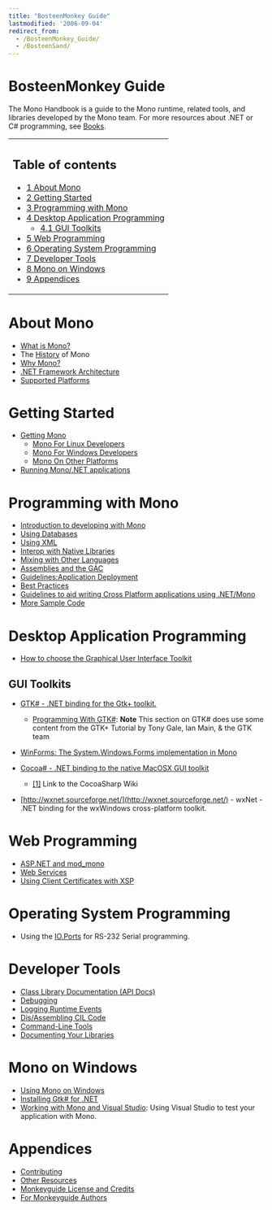 ```yaml
---
title: "BosteenMonkey Guide"
lastmodified: '2006-09-04'
redirect_from:
  - /BosteenMonkey_Guide/
  - /BosteenSand/
---
```


BosteenMonkey Guide
===================

 The Mono Handbook is a guide to the Mono runtime, related tools, and libraries developed by the Mono team. For more resources about .NET or C# programming, see [Books](/Books "Books").

<table>
<col width="100%" />
<tbody>
<tr class="odd">
<td align="left"><h2>Table of contents</h2>
<ul>
<li><a href="#about-mono">1 About Mono</a></li>
<li><a href="#getting-started">2 Getting Started</a></li>
<li><a href="#programming-with-mono">3 Programming with Mono</a></li>
<li><a href="#desktop-application-programming">4 Desktop Application Programming</a>
<ul>
<li><a href="#gui-toolkits">4.1 GUI Toolkits</a></li>
</ul></li>
<li><a href="#web-programming">5 Web Programming</a></li>
<li><a href="#operating-system-programming">6 Operating System Programming</a></li>
<li><a href="#developer-tools">7 Developer Tools</a></li>
<li><a href="#mono-on-windows">8 Mono on Windows</a></li>
<li><a href="#appendices">9 Appendices</a></li>
</ul></td>
</tr>
</tbody>
</table>

About Mono
==========

-   [What is Mono?](/About_Mono "About Mono")
-   The [History](/History "History") of Mono
-   [Why Mono?](/Why_Mono%3F "Why Mono?")
-   [.NET Framework Architecture](/.NET_Framework_Architecture ".NET Framework Architecture")
-   [Supported Platforms](/Supported_Platforms "Supported Platforms")

Getting Started
===============

-   [Getting Mono](/Obtaining_Mono)
    -   [Mono For Linux Developers](/Mono_For_Linux_Developers "Mono For Linux Developers")
    -   [Mono For Windows Developers](/Using_Mono_on_Windows)
    -   [Mono On Other Platforms](/Mono_On_Other_Platforms "Mono On Other Platforms")
-   [Running Mono/.NET applications](/Guide:Running_Mono_Applications "Guide:Running Mono Applications")

Programming with Mono
=====================

-   [Introduction to developing with Mono](/Introduction_to_developing_with_Mono "Introduction to developing with Mono")
-   [Using Databases](/Using_Databases "Using Databases")
-   [Using XML](/Using_XML "Using XML")
-   [Interop with Native Libraries](/Interop_with_Native_Libraries "Interop with Native Libraries")
-   [Mixing with Other Languages](/Mixing_with_Other_Languages "Mixing with Other Languages")
-   [Assemblies and the GAC](/Assemblies_and_the_GAC "Assemblies and the GAC")
-   [Guidelines:Application Deployment](/Guidelines:Application_Deployment "Guidelines:Application Deployment")
-   [Best Practices](/Best_Practices "Best Practices")
-   [Guidelines to aid writing Cross Platform applications using .NET/Mono](/Guidelines:Application_Portability "Guidelines:Application Portability")
-   [More Sample Code](/More_Sample_Code "More Sample Code")

Desktop Application Programming
===============================

-   [How to choose the Graphical User Interface Toolkit](/Gui_Toolkits "Gui Toolkits")

GUI Toolkits
------------

-   [GTK# - .NET binding for the Gtk+ toolkit.](/GtkSharp "GtkSharp")
    -   [Programming With GTK#](/Template:Programming_With_GTKSharp "Template:Programming With GTKSharp"): **Note** This section on GTK# does use some content from the GTK+ Tutorial by Tony Gale, Ian Main, & the GTK team

-   [WinForms: The System.Windows.Forms implementation in Mono](/WinForms "WinForms")

-   [Cocoa# - .NET binding to the native MacOSX GUI toolkit](/MonoMac)
    -   [[1]](http://www.cocoasharp.org/cocoaSharp/default.aspx/CocoaSharp/CocoaSharp.html) Link to the CocoaSharp Wiki

-   [http://wxnet.sourceforge.net/](http://wxnet.sourceforge.net/) - wxNet - .NET binding for the wxWindows cross-platform toolkit.

Web Programming
===============

-   [ASP.NET and mod_mono](/ASP.NET_and_mod_mono "ASP.NET and mod mono")
-   [Web Services](/Web_Services "Web Services")
-   [Using Client Certificates with XSP](/UsingClientCertificatesWithXSP "UsingClientCertificatesWithXSP")

Operating System Programming
============================

-   Using the [IO.Ports](/HowToSystemIOPorts "HowToSystemIOPorts") for RS-232 Serial programming.

Developer Tools
===============

-   [Class Library Documentation (API Docs)](/Monodoc "Monodoc")
-   [Debugging](/Debugging "Debugging")
-   [Logging Runtime Events](/Logging_Runtime_Events "Logging Runtime Events")
-   [Dis/Assembling CIL Code](/Dis/Assembling_CIL_Code "Dis/Assembling CIL Code")
-   [Command-Line Tools](/Command-Line_Tools "Command-Line Tools")
-   [Documenting Your Libraries](/Generating_Documentation "Generating Documentation")

Mono on Windows
===============

-   [Using Mono on Windows](/Using_Mono_on_Windows "Using Mono on Windows")
-   [Installing Gtk# for .NET](/Gtk-Sharp_Installer_for_.NET_Framework "Gtk-Sharp Installer for .NET Framework")
-   [Working with Mono and Visual Studio](/Working_with_Mono_and_Visual_Studio "Working with Mono and Visual Studio"): Using Visual Studio to test your application with Mono.

Appendices
==========

-   [Contributing](/Contributing "Contributing")
-   [Other Resources](/Books "Books")
-   [Monkeyguide License and Credits](/Monkeyguide_License_and_Credits "Monkeyguide License and Credits")
-   [For Monkeyguide Authors](/For_Monkeyguide_Authors "For Monkeyguide Authors")


